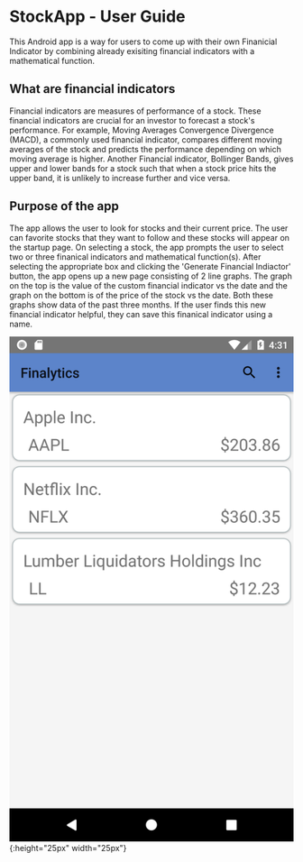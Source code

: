 # StockApp - User Guide

This Android app is a way for users to come up with their own Finanicial Indicator by combining already exisiting
financial indicators with a mathematical function.

## What are financial indicators
Financial indicators are measures of performance of a stock. These financial indicators are crucial for an investor to forecast a stock's performance. For 
example, Moving Averages Convergence Divergence (MACD), a commonly used financial indicator, compares different moving averages of the stock and predicts
the performance depending on which moving average is higher. Another Financial indicator, Bollinger Bands, gives upper and lower bands for a stock such 
that when a stock price hits the upper band, it is unlikely to increase further and vice versa.

## Purpose of the app
The app allows the user to look for stocks and their current price. The user can favorite stocks that they want to follow and these stocks will appear on 
the startup page. On selecting a stock, the app prompts the user to select two or three finanical indicators and mathematical function(s). After selecting 
the appropriate box and clicking the 'Generate Financial Indiactor' button, the app opens up a new page consisting of 2 line graphs. The graph on the top is 
the value of the custom financial indicator vs the date and the graph on the bottom is of the price of the stock vs the date. Both these graphs show data of
the past three months. If the user finds this new financial indicator helpful, they can save this finanical indicator using a name.

![test image size](screenshots/MainActivity.png){:height="25px" width="25px"}
